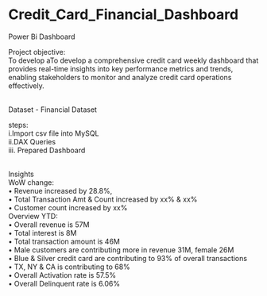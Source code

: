# Credit_Card_Financial_Dashboard
Power Bi Dashboard
<br>

Project objective: 
<br>
To develop aTo develop a comprehensive credit card weekly dashboard that provides real-time insights into key performance metrics and trends, enabling stakeholders to monitor and analyze credit card operations effectively.

<br>
Dataset - Financial Dataset
<br>

steps:
<br>
i.Import csv file into MySQL
<br>
ii.DAX Queries
<br>
iii. Prepared Dashboard

<br>
Insights
<br>
WoW change:
<br>
• Revenue increased by 28.8%, 
<br>
• Total Transaction Amt & Count increased by xx% & xx%
<br>
• Customer count increased by xx%
<br>
Overview YTD:
<br>
• Overall revenue is 57M
<br>
• Total interest is 8M
<br>
• Total transaction amount is 46M
<br>
• Male customers are contributing more in revenue 31M, female 26M
<br>
• Blue & Silver credit card are contributing to 93% of overall transactions
<br>
• TX, NY & CA is contributing to 68%
<br>
• Overall Activation rate is 57.5%
<br>
• Overall Delinquent rate is 6.06%



